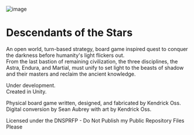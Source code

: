 ![image](https://user-images.githubusercontent.com/22190742/80008733-22add580-8496-11ea-9fe9-e51ac7630229.png)
# Descendants of the Stars
An open world, turn-based strategy, board game inspired quest to conquer the darkness before humanity's light flickers out.  
From the last bastion of remaining civilization, the three disciplines, the Astra, Endura, and Martial, must unify to set light to the beasts of shadow and their masters and reclaim the ancient knowledge.

Under development.  
Created in Unity. 
  
  
Physical board game written, designed, and fabricated by Kendrick Oss.  
Digital conversion by Sean Aubrey with art by Kendrick Oss.

Licensed under the DNSPRFP - Do Not Publish my Public Repository Files Please
